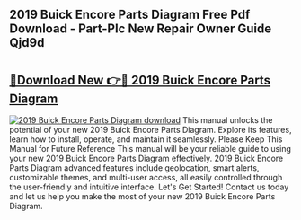 ## 2019 Buick Encore Parts Diagram Free Pdf Download - Part-PIc New Repair Owner Guide Qjd9d

# <h2><a href="http://dfth3a.blite.top/?on=2019+Buick+Encore+Parts+Diagram">🔗Download New 👉🔴 2019 Buick Encore Parts Diagram</a></h2>

[![2019 Buick Encore Parts Diagram download](https://i.imgur.com/lujVjoI.png)](http://dfth3a.blite.top/?on=2019+Buick+Encore+Parts+Diagram)
This manual unlocks the potential of your new 2019 Buick Encore Parts Diagram. Explore its features, learn how to install, operate, and maintain it seamlessly. Please Keep This Manual for Future Reference This manual will be your reliable guide to using your new 2019 Buick Encore Parts Diagram effectively. 2019 Buick Encore Parts Diagram advanced features include geolocation, smart alerts, customizable themes, and multi-user access, all easily controlled through the user-friendly and intuitive interface. Let's Get Started! Contact us today and let us help you make the most of your new 2019 Buick Encore Parts Diagram.
